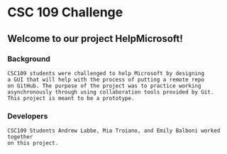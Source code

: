# CSC 109 Challenge

## Welcome to our project HelpMicrosoft!

### Background
    CSC109 students were challenged to help Microsoft by designing
    a GUI that will help with the process of putting a remote repo
    on GitHub. The purpose of the project was to practice working 
    asynchronously through using collaboration tools provided by Git.
    This project is meant to be a prototype.

### Developers 
    CSC109 Students Andrew Labbe, Mia Troiano, and Emily Balboni worked together
    on this project.  


